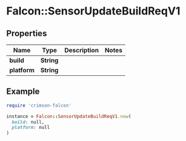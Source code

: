 # Falcon::SensorUpdateBuildReqV1

## Properties

| Name | Type | Description | Notes |
| ---- | ---- | ----------- | ----- |
| **build** | **String** |  |  |
| **platform** | **String** |  |  |

## Example

```ruby
require 'crimson-falcon'

instance = Falcon::SensorUpdateBuildReqV1.new(
  build: null,
  platform: null
)
```

